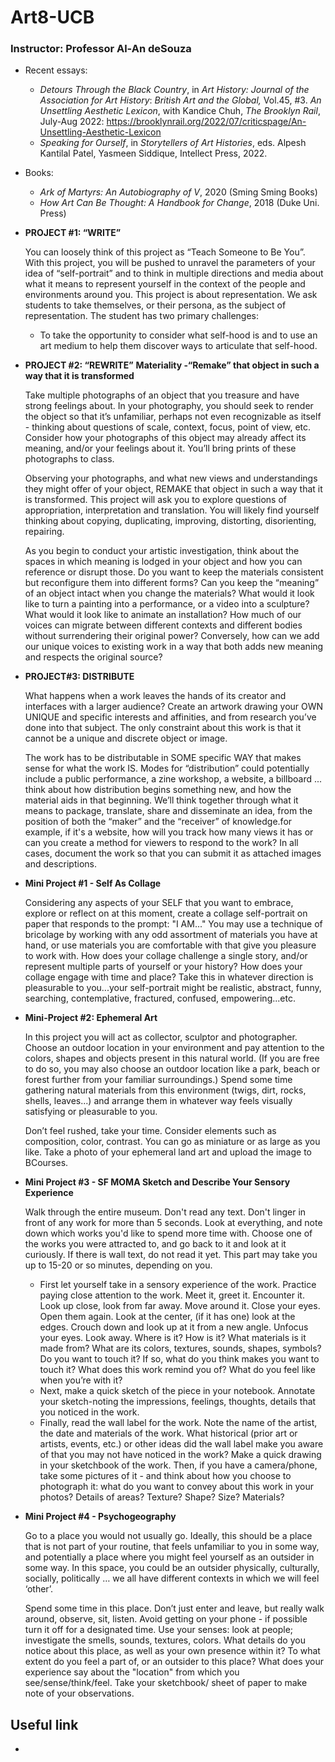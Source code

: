 # Art8-UCB

### Instructor: Professor Al-An deSouza
- Recent essays:
    - *Detours Through the Black Country*, in *Art History: Journal of the
        Association for Art History*: *British Art and the Global,* Vol.45, #3.
        *An Unsettling Aesthetic Lexicon*, with Kandice Chuh, *The Brooklyn Rail*,
        July-Aug 2022:
        https://brooklynrail.org/2022/07/criticspage/An-Unsettling-Aesthetic-Lexicon
    - *Speaking for Ourself*, in *Storytellers of Art Histories*, eds. Alpesh
        Kantilal Patel, Yasmeen Siddique, Intellect Press, 2022.
- Books:
    - *Ark of Martyrs: An Autobiography of V*, 2020 (Sming Sming Books)
    - *How Art Can Be Thought: A Handbook for Change*, 2018 (Duke Uni. Press)


- **PROJECT #1: “WRITE”**

    You can loosely think of this project as “Teach Someone to Be You”. With this project, you will be pushed to unravel the parameters of your idea of “self-portrait” and to think in multiple directions and media about what it means to represent yourself in the context of the people and environments around you. This project is about representation. We ask students to take themselves, or their persona, as the subject of representation. The student has two primary challenges:
    - To take the opportunity to consider what self-hood is and to use an art medium to help them discover ways to articulate that self-hood.

- **PROJECT #2: “REWRITE”**
    **Materiality - ​​“Remake” that object in such a way that it is transformed**

    Take multiple photographs of an object that you treasure and have strong feelings about. In your photography, you should seek to render the object so that it’s unfamiliar, perhaps not even recognizable as itself - thinking about questions of scale, context, focus, point of view, etc. Consider how your photographs of this object may already affect its meaning, and/or your feelings about it. You’ll bring prints of these photographs to class.

    Observing your photographs, and what new views and understandings they might offer of your object, REMAKE that object in such a way that it is transformed.  This project will ask you to explore questions of appropriation, interpretation and translation. You will likely find yourself thinking about copying, duplicating, improving, distorting, disorienting, repairing.

    As you begin to conduct your artistic investigation, think about the spaces in which meaning is lodged in your object and how you can reference or disrupt those. Do you want to keep the materials consistent but reconfigure them into different forms? Can you keep the “meaning” of an object intact when you change the materials? What would it look like to turn a painting into a performance, or a video into a sculpture? What would it look like to animate an installation? How much of our voices can migrate between different contexts and different bodies without surrendering their original power? Conversely, how can we add our unique voices to existing work in a way that both adds new meaning and respects the original source?

- **PROJECT#3: DISTRIBUTE**

    What happens when a work leaves the hands of its creator and interfaces with a larger audience? Create an artwork drawing your OWN UNIQUE and specific interests and affinities, and from research you’ve done into that subject. The only constraint about this work is that it cannot be a unique and discrete object or image.

    The work has to be distributable in SOME specific WAY that makes sense for what the work IS. Modes for “distribution” could potentially include a public performance, a zine workshop, a website, a billboard ... think about how distribution begins something new, and how the material aids in that beginning. We’ll think together through what it means to package, translate, share and disseminate an idea, from the position of both the “maker” and the “receiver” of knowledge.for example, if it's a website, how will you track how many views it has or can you create a method for viewers to respond to the work? In all cases, document the work so that you can submit it as attached images and descriptions.

- **Mini Project #1 - Self As Collage**

    Considering any aspects of your SELF that you want to embrace, explore or reflect on at this moment, create a collage self-portrait on paper that responds to the prompt: "I AM..."
    You may use a technique of bricolage by working with any odd assortment of materials you have at hand, or use materials you are comfortable with that give you pleasure to work with. How does your collage challenge a single story, and/or represent multiple parts of yourself or your history? How does your collage engage with time and place? Take this in whatever direction is pleasurable to you...your self-portrait might be realistic, abstract, funny, searching, contemplative, fractured, confused, empowering...etc.

- **Mini-Project #2: Ephemeral Art**

    In this project you will act as collector, sculptor and photographer. Choose an outdoor location in your environment and pay attention to the colors, shapes and objects present in this natural world. (If you are free to do so, you may also choose an outdoor location like a park, beach or forest further from your familiar surroundings.)  Spend some time gathering natural materials from this environment (twigs, dirt, rocks, shells, leaves...) and arrange them in whatever way feels visually satisfying or pleasurable to you. 

    Don’t feel rushed, take your time. Consider elements such as composition, color, contrast. You can go as miniature or as large as you like.  Take a photo of your ephemeral land art and upload the image to BCourses. 

- **Mini Project #3 - SF MOMA Sketch and Describe Your Sensory Experience** 

    Walk through the entire museum. Don't read any text. Don't linger in front of any work for more than 5 seconds. Look at everything, and note down which works you'd like to spend more time with. Choose one of the works you were attracted to, and go back to it and look at it curiously. If there is wall text, do not read it yet. This part may take you up to 15-20 or so minutes, depending on you.

    - First let yourself take in a sensory experience of the work. Practice paying close attention to the work. Meet it, greet it. Encounter it. Look up close, look from far away. Move around it. Close your eyes. Open them again. Look at the center, (if it has one) look at the edges. Crouch down and look up at it from a new angle. Unfocus your eyes. Look away. Where is it? How is it? What materials is it made from? What are its colors, textures, sounds, shapes, symbols? Do you want to touch it? If so, what do you think makes you want to touch it?  What does this work remind you of? What do you feel like when you’re with it?
    - Next, make a quick sketch of the piece in your notebook. Annotate your sketch-noting the impressions, feelings, thoughts, details that you noticed in the work. 
    - Finally, read the wall label for the work.  Note the name of the artist, the date and materials of the work.  What historical (prior art or artists, events, etc.) or other ideas did the wall label make you aware of that you may not have noticed in the work?  Make a quick drawing in your sketchbook of the work. Then, if you have a camera/phone, take some pictures of it - and think about how you choose to photograph it: what do you want to convey about this work in your photos? Details of areas? Texture? Shape? Size? Materials? 

- **Mini Project #4 - Psychogeography**

    Go to a place you would not usually go. Ideally, this should be a place that is not part of your routine, that feels unfamiliar to you in some way, and potentially a place where you might feel yourself as an outsider in some way. In this space, you could be an outsider physically, culturally, socially, politically … we all have different contexts in which we will feel ‘other’.

    Spend some time in this place. Don’t just enter and leave, but really walk around, observe, sit, listen. Avoid getting on your phone - if possible turn it off for a designated time. Use your senses: look at people; investigate the smells, sounds, textures, colors. What details do you notice about this place, as well as your own presence within it? To what extent do you feel a part of, or an outsider to this place? What does your experience say about the "location" from which you see/sense/think/feel. Take your sketchbook/ sheet of paper to make note of your observations. 


## Useful link
- 